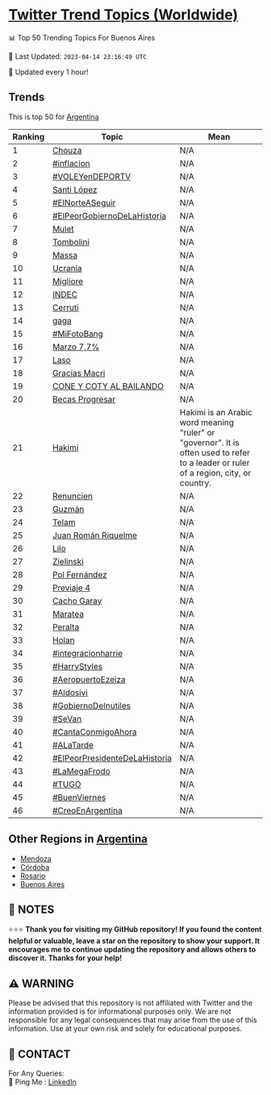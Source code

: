 [Twitter Trend Topics (Worldwide)](https://github.com/ErcinDedeoglu/Twitter-Trend-Topics)
==========


📊 Top 50 Trending Topics For Buenos Aires

📆 Last Updated: `2023-04-14 23:16:49 UTC`

🔧 Updated every 1 hour!


## Trends

This is top 50 for [Argentina](</Argentina>)

| Ranking | Topic | Mean |
| ------- | ------------ | ------------ |
| 1 | [Chouza](http://twitter.com/search?q=Chouza) | N/A |
| 2 | [#inflacion](http://twitter.com/search?q=%23inflacion) | N/A |
| 3 | [#VOLEYenDEPORTV](http://twitter.com/search?q=%23VOLEYenDEPORTV) | N/A |
| 4 | [Santi López](http://twitter.com/search?q=Santi+L%c3%b3pez) | N/A |
| 5 | [#ElNorteASeguir](http://twitter.com/search?q=%23ElNorteASeguir) | N/A |
| 6 | [#ElPeorGobiernoDeLaHistoria](http://twitter.com/search?q=%23ElPeorGobiernoDeLaHistoria) | N/A |
| 7 | [Mulet](http://twitter.com/search?q=Mulet) | N/A |
| 8 | [Tombolini](http://twitter.com/search?q=Tombolini) | N/A |
| 9 | [Massa](http://twitter.com/search?q=Massa) | N/A |
| 10 | [Ucrania](http://twitter.com/search?q=Ucrania) | N/A |
| 11 | [Migliore](http://twitter.com/search?q=Migliore) | N/A |
| 12 | [INDEC](http://twitter.com/search?q=INDEC) | N/A |
| 13 | [Cerruti](http://twitter.com/search?q=Cerruti) | N/A |
| 14 | [gaga](http://twitter.com/search?q=gaga) | N/A |
| 15 | [#MiFotoBang](http://twitter.com/search?q=%23MiFotoBang) | N/A |
| 16 | [Marzo 7,7%](http://twitter.com/search?q=Marzo+7%2c7%25) | N/A |
| 17 | [Laso](http://twitter.com/search?q=Laso) | N/A |
| 18 | [Gracias Macri](http://twitter.com/search?q=Gracias+Macri) | N/A |
| 19 | [CONE Y COTY AL BAILANDO](http://twitter.com/search?q=CONE+Y+COTY+AL+BAILANDO) | N/A |
| 20 | [Becas Progresar](http://twitter.com/search?q=Becas+Progresar) | N/A |
| 21 | [Hakimi](http://twitter.com/search?q=Hakimi) | Hakimi is an Arabic word meaning "ruler" or "governor". It is often used to refer to a leader or ruler of a region, city, or country. |
| 22 | [Renuncien](http://twitter.com/search?q=Renuncien) | N/A |
| 23 | [Guzmán](http://twitter.com/search?q=Guzm%c3%a1n) | N/A |
| 24 | [Telam](http://twitter.com/search?q=Telam) | N/A |
| 25 | [Juan Román Riquelme](http://twitter.com/search?q=Juan+Rom%c3%a1n+Riquelme) | N/A |
| 26 | [Lilo](http://twitter.com/search?q=Lilo) | N/A |
| 27 | [Zielinski](http://twitter.com/search?q=Zielinski) | N/A |
| 28 | [Pol Fernández](http://twitter.com/search?q=Pol+Fern%c3%a1ndez) | N/A |
| 29 | [Previaje 4](http://twitter.com/search?q=Previaje+4) | N/A |
| 30 | [Cacho Garay](http://twitter.com/search?q=Cacho+Garay) | N/A |
| 31 | [Maratea](http://twitter.com/search?q=Maratea) | N/A |
| 32 | [Peralta](http://twitter.com/search?q=Peralta) | N/A |
| 33 | [Holan](http://twitter.com/search?q=Holan) | N/A |
| 34 | [#integracionharrie](http://twitter.com/search?q=%23integracionharrie) | N/A |
| 35 | [#HarryStyles](http://twitter.com/search?q=%23HarryStyles) | N/A |
| 36 | [#AeropuertoEzeiza](http://twitter.com/search?q=%23AeropuertoEzeiza) | N/A |
| 37 | [#Aldosivi](http://twitter.com/search?q=%23Aldosivi) | N/A |
| 38 | [#GobiernoDeInutiles](http://twitter.com/search?q=%23GobiernoDeInutiles) | N/A |
| 39 | [#SeVan](http://twitter.com/search?q=%23SeVan) | N/A |
| 40 | [#CantaConmigoAhora](http://twitter.com/search?q=%23CantaConmigoAhora) | N/A |
| 41 | [#ALaTarde](http://twitter.com/search?q=%23ALaTarde) | N/A |
| 42 | [#ElPeorPresidenteDeLaHistoria](http://twitter.com/search?q=%23ElPeorPresidenteDeLaHistoria) | N/A |
| 43 | [#LaMegaFrodo](http://twitter.com/search?q=%23LaMegaFrodo) | N/A |
| 44 | [#TUGO](http://twitter.com/search?q=%23TUGO) | N/A |
| 45 | [#BuenViernes](http://twitter.com/search?q=%23BuenViernes) | N/A |
| 46 | [#CreoEnArgentina](http://twitter.com/search?q=%23CreoEnArgentina) | N/A |



## Other Regions in [Argentina](</Argentina>)

* [Mendoza](</Argentina/Mendoza.md>)
* [Córdoba](</Argentina/Córdoba.md>)
* [Rosario](</Argentina/Rosario.md>)
* [Buenos Aires](</Argentina/Buenos Aires.md>)



## 📝 NOTES

⭐⭐⭐ **Thank you for visiting my GitHub repository! If you found the content helpful or valuable, leave a star on the repository to show your support. It encourages me to continue updating the repository and allows others to discover it. Thanks for your help!**


## ⚠️ WARNING

Please be advised that this repository is not affiliated with Twitter and the information provided is for informational purposes only. We are not responsible for any legal consequences that may arise from the use of this information. Use at your own risk and solely for educational purposes.


## 📨 CONTACT

 For Any Queries:  
            🏓 Ping Me : [LinkedIn](https://www.linkedin.com/in/ercindedeoglu/)
